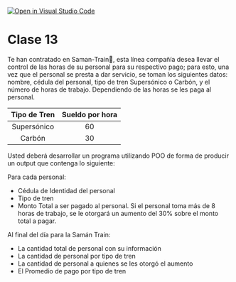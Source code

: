 [![Open in Visual Studio Code](https://classroom.github.com/assets/open-in-vscode-c66648af7eb3fe8bc4f294546bfd86ef473780cde1dea487d3c4ff354943c9ae.svg)](https://classroom.github.com/online_ide?assignment_repo_id=7925375&assignment_repo_type=AssignmentRepo)
# Clase 13

Te han contratado en Saman-Train🚉, esta línea compañía desea llevar el control de las horas de su personal para su respectivo pago; para esto, una vez que el personal se presta a dar servicio, se toman los siguientes datos: nombre, cédula del personal, tipo de tren Supersónico o Carbón, y el número de horas de trabajo. Dependiendo de las horas se les paga al personal.

| Tipo de Tren | Sueldo por hora |
| :----------: | :-------------: |
| Supersónico  |       60        |
|    Carbón    |       30        |

Usted deberá desarrollar un programa utilizando POO de forma de producir un output que contenga lo siguiente:

Para cada personal:

- Cédula de Identidad del personal
- Tipo de tren
- Monto Total a ser pagado al personal. Si el personal toma más de 8 horas de trabajo, se le otorgará un aumento del 30% sobre el monto total a pagar.

Al final del día para la Samán Train:

- La cantidad total de personal con su información
- La cantidad de personal por tipo de tren
- La cantidad de personal a quienes se les otorgó el aumento
- El Promedio de pago por tipo de tren

